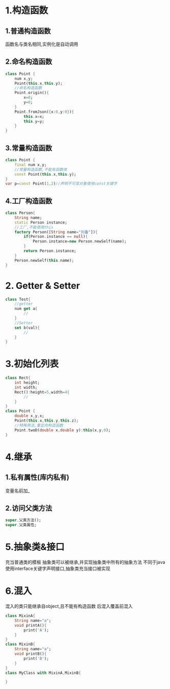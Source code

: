 # 1.构造函数
## 1.普通构造函数
函数名与类名相同,实例化是自动调用
## 2.命名构造函数
```dart
class Point {
	num x,y;
	Point(this.x,this.y);
	//命名构造函数
	Point.origin(){
		x=0;
		y=0;
	}
	Point.fromJson({x:0,y:0}){
		this.x=x;
		this.y=y;
	}
}
```
## 3.常量构造函数
```dart
class Point {
	final num x,y;
	//常量构造函数,不能有函数体
	const Point(this.x,this.y);
}
var p=const Point(1,2)//声明不可变对象使用const关键字
```
## 4.工厂构造函数
```dart
class Person{
	String name;
	static Person instance;
	//工厂,不能使用this
	factory Person([String name="刘备"]){
		if(Person.instance == null){
			Person.instance=new Person.newSelf(name);
		}
		return Person.instance;
	}
	Person.newSelf(this.name);
}
```
# 2. Getter & Setter
```dart
class Test{
	//getter
	num get a{
		//
	}
	//Setter
	set b(val){
		//
	}
}
```
# 3.初始化列表
```dart
class Rect{
	int height;
	int width;
	Rect():height=5,width=4{
		//
	}
}
class Point {
	double x,y,x;
	Point(this.x,this.y,this.z);
	//特殊用法,重定向构造函数
	Point.twoD(double x,double y):this(x,y,0);
}
```
# 4.继承
## 1.私有属性(库内私有)
变量名前加_
## 2.访问父类方法
```dart
super.父类方法();
super.父类属性;
```
# 5.抽象类&接口
充当普通类的模板
抽象类可以被继承,并实现抽象类中所有的抽象方法
不同于java使用interface关键字声明接口,抽象类充当接口被实现
# 6.混入
混入的类只能继承自object,且不能有构造函数
后混入覆盖前混入
```dart
class MixinA{
	String name="a";
	void printA(){
		print('A');
	}
}
class MixinB{
	String name="a";
	void printB(){
		print('B');
	}
}
class MyClass with MixinA,MixinB{

}
```
